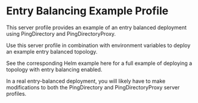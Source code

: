 # Entry Balancing Example Profile
This server profile provides an example of an entry balanced deployment using PingDirectory and PingDirectoryProxy.

Use this server profile in combination with environment variables to deploy an example entry balanced topology.

See the corresponding Helm example here for a full example of deploying a topology with entry balancing enabled.

In a real entry-balanced deployment, you will likely have to make modifications to both the PingDirectory and PingDirectoryProxy server profiles.
